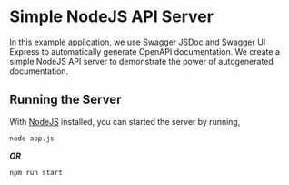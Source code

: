 # Simple NodeJS API Server

In this example application, we use Swagger JSDoc and Swagger UI Express to automatically generate OpenAPI documentation. We create a simple NodeJS API server to demonstrate the power of autogenerated documentation.


## Running the Server

With [NodeJS](https://nodejs.org/en/) installed, you can started the server by running,

```sh
node app.js
```

_**OR**_

```sh
npm run start
```
